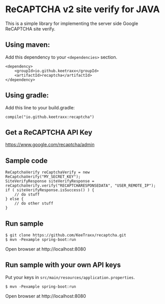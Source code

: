 # ReCAPTCHA v2 site verify for JAVA

This is a simple library for implementing the server side Google ReCAPTCHA site verify.

## Using maven:

Add this dependency to your `<dependencies>` section.

    <dependency>
        <groupId>io.github.keetraxx</groupId>
        <artifactId>recaptcha</artifactId>
    </dependency>
    
## Using gradle:
Add this line to your build.gradle:

    compile("io.github.keetraxx:recaptcha")

## Get a ReCAPTCHA API Key
https://www.google.com/recaptcha/admin
    
## Sample code
    ReCaptchaVerify reCaptchaVerify = new ReCaptchaVerify("MY_SECRET_KEY");
    SiteVerifyResponse siteVerifyResponse = reCaptchaVerify.verify("RECAPTCHARESPONSEDATA", "USER_REMOTE_IP");
    if ( siteVerifyResponse.isSuccess() ) {
        // do stuff
    } else {
        // do other stuff
    }
    
## Run sample

    $ git clone https://github.com/KeeTraxx/recaptcha.git
    $ mvn -Pexample spring-boot:run

Open browser at http://localhost:8080

## Run sample with your own API keys

Put your keys in `src/main/resources/application.properties`.

    $ mvn -Pexample spring-boot:run

Open browser at http://localhost:8080
